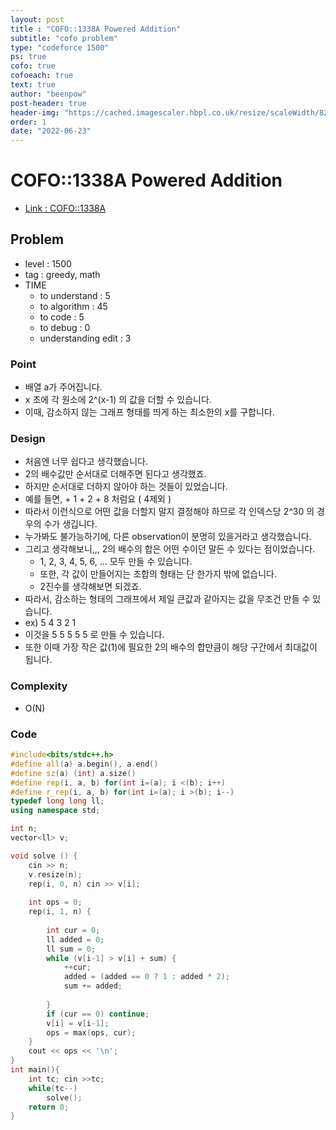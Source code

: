```yaml
---
layout: post
title : "COFO::1338A Powered Addition"
subtitle: "cofo problem"
type: "codeforce 1500"
ps: true
cofo: true
cofoeach: true
text: true
author: "beenpow"
post-header: true
header-img: "https://cached.imagescaler.hbpl.co.uk/resize/scaleWidth/820/cached.offlinehbpl.hbpl.co.uk/news/SUC/1a-20170413073424740.jpg"
order: 1
date: "2022-06-23"
---
```

# COFO::1338A Powered Addition
- [Link : COFO::1338A](https://codeforces.com/problemset/problem/1338/A)


## Problem 

- level : 1500
- tag : greedy, math
- TIME
  - to understand    : 5
  - to algorithm     : 45
  - to code          : 5
  - to debug         : 0
  - understanding edit : 3 

### Point
- 배열 a가 주어집니다.
- x 초에 각 원소에 2^(x-1) 의 값을 더할 수 있습니다.
- 이때, 감소하지 않는 그래프 형태를 띄게 하는 최소한의 x를 구합니다.

### Design
- 처음엔 너무 쉽다고 생각했습니다.
- 2의 배수값만 순서대로 더해주면 된다고 생각했죠.
- 하지만 순서대로 더하지 않아야 하는 것들이 있었습니다.
- 예를 들면, + 1 + 2 + 8 처럼요 ( 4제외 )
- 따라서 이런식으로 어떤 값을 더할지 말지 결정해야 하므로 각 인덱스당 2^30 의 경우의 수가 생깁니다.
- 누가봐도 불가능하기에, 다른 observation이 분명히 있을거라고 생각했습니다.
- 그리고 생각해보니,,, 2의 배수의 합은 어떤 수이던 말든 수 있다는 점이었습니다.
  - 1, 2, 3, 4, 5, 6, ... 모두 만들 수 있습니다.
  - 또한, 각 값이 만들어지는 조합의 형태는 단 한가지 밖에 없습니다.
  - 2진수를 생각해보면 되겠죠.
- 따라서, 감소하는 형태의 그래프에서 제일 큰값과 같아지는 값을 무조건 만들 수 있습니다.
- ex) 5 4 3 2 1
- 이것을 5 5 5 5 5 로 만들 수 있습니다.
- 또한 이때 가장 작은 값(1)에 필요한 2의 배수의 합만큼이 해당 구간에서 최대값이 됩니다.

### Complexity
- O(N)

### Code

```cpp
#include<bits/stdc++.h>
#define all(a) a.begin(), a.end()
#define sz(a) (int) a.size()
#define rep(i, a, b) for(int i=(a); i <(b); i++)
#define r_rep(i, a, b) for(int i=(a); i >(b); i--)
typedef long long ll;
using namespace std;

int n;
vector<ll> v;

void solve () {
    cin >> n;
    v.resize(n);
    rep(i, 0, n) cin >> v[i];
    
    int ops = 0;
    rep(i, 1, n) {
        
        int cur = 0;
        ll added = 0;
        ll sum = 0;
        while (v[i-1] > v[i] + sum) {
            ++cur;
            added = (added == 0 ? 1 : added * 2);
            sum += added;
            
        }
        if (cur == 0) continue;
        v[i] = v[i-1];
        ops = max(ops, cur);
    }
    cout << ops << '\n';
}
int main(){
    int tc; cin >>tc;
    while(tc--)
        solve();
    return 0;
}

```
